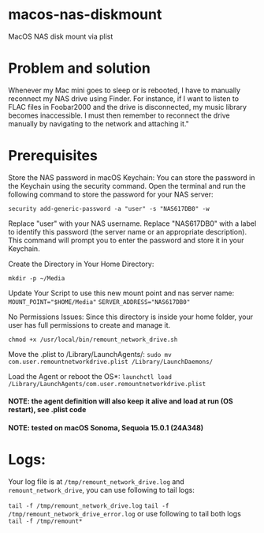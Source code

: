 # macos-nas-diskmount
MacOS NAS disk mount via plist

# Problem and solution
Whenever my Mac mini goes to sleep or is rebooted, I have to manually reconnect my NAS drive using Finder. For instance, if I want to listen to FLAC files in Foobar2000 and the drive is disconnected, my music library becomes inaccessible. I must then remember to reconnect the drive manually by navigating to the network and attaching it."

# Prerequisites 
Store the NAS password in macOS Keychain: You can store the password in the Keychain using the security command. Open the terminal and run the following command to store the password for your NAS server:

`security add-generic-password -a "user" -s "NAS617DB0" -w`

Replace "user" with your NAS username.
Replace "NAS617DB0" with a label to identify this password (the server name or an appropriate description).
This command will prompt you to enter the password and store it in your Keychain.

Create the Directory in Your Home Directory:

`mkdir -p ~/Media`

Update Your Script to use this new mount point and nas server name:
`MOUNT_POINT="$HOME/Media"`
`SERVER_ADDRESS="NAS617DB0"`

No Permissions Issues: Since this directory is inside your home folder, your user has full permissions to create and manage it.

`chmod +x /usr/local/bin/remount_network_drive.sh`

Move the .plist to /Library/LaunchAgents/:
`sudo mv com.user.remountnetworkdrive.plist /Library/LaunchDaemons/`

Load the Agent or reboot the OS*:
`launchctl load /Library/LaunchAgents/com.user.remountnetworkdrive.plist`

#### NOTE: the agent definition will also keep it alive and load at run (OS restart), see .plist code<br />
#### NOTE: tested on macOS Sonoma, Sequoia 15.0.1 (24A348)

# Logs:

Your log file is at `/tmp/remount_network_drive.log` and `remount_network_drive`, you can use following to tail logs:

`tail -f /tmp/remount_network_drive.log`
`tail -f /tmp/remount_network_drive_error.log`
or use following to tail both logs
`tail -f /tmp/remount*`